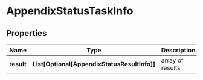 # AppendixStatusTaskInfo


## Properties

| Name | Type | Description | Notes |
|------------ | ------------- | ------------- | -------------|
**result** | **List[Optional[AppendixStatusResultInfo]]** | array of results |[optional]|